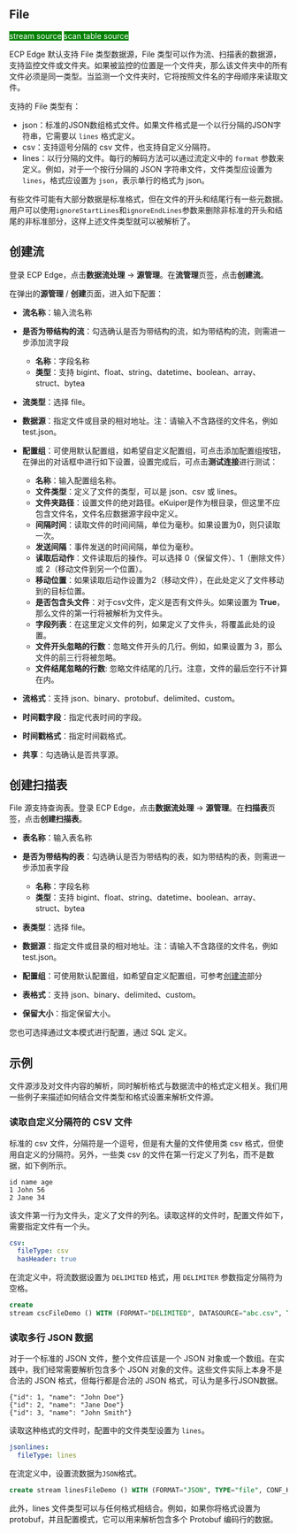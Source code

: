 ## File

<span style="background:green;color:white;">stream source</span>      <span style="background:green;color:white">scan table source</span>

ECP Edge 默认支持 File 类型数据源，File 类型可以作为流、扫描表的数据源，支持监控文件或文件夹。如果被监控的位置是一个文件夹，那么该文件夹中的所有文件必须是同一类型。当监测一个文件夹时，它将按照文件名的字母顺序来读取文件。

支持的 File 类型有：

- json：标准的JSON数组格式文件。如果文件格式是一个以行分隔的JSON字符串，它需要以 `lines` 格式定义。
- csv：支持逗号分隔的 csv 文件，也支持自定义分隔符。
- lines：以行分隔的文件。每行的解码方法可以通过流定义中的 `format` 参数来定义。例如，对于一个按行分隔的 JSON 字符串文件，文件类型应设置为 `lines`，格式应设置为 `json`，表示单行的格式为 json。

有些文件可能有大部分数据是标准格式，但在文件的开头和结尾行有一些元数据。用户可以使用`ignoreStartLines`和`ignoreEndLines`参数来删除非标准的开头和结尾的非标准部分，这样上述文件类型就可以被解析了。

## 创建流

登录 ECP Edge，点击**数据流处理** -> **源管理**。在**流管理**页签，点击**创建流**。

在弹出的**源管理** / **创建**页面，进入如下配置：

- **流名称**：输入流名称
- **是否为带结构的流**：勾选确认是否为带结构的流，如为带结构的流，则需进一步添加流字段
  - **名称**：字段名称
  - **类型**：支持 bigint、float、string、datetime、boolean、array、struct、bytea
- **流类型**：选择 file。
- **数据源**：指定文件或目录的相对地址。注：请输入不含路径的文件名，例如 test.json。
- **配置组**：可使用默认配置组，如希望自定义配置组，可点击添加配置组按钮，在弹出的对话框中进行如下设置，设置完成后，可点击**测试连接**进行测试：
  - **名称**：输入配置组名称。
  - **文件类型**：定义了文件的类型，可以是 json、csv 或 lines。
  - **文件夹路径**：设置文件的绝对路径。eKuiper是作为根目录，但这里不应包含文件名，文件名应数据源字段中定义。
  - **间隔时间**：读取文件的时间间隔，单位为毫秒。如果设置为0，则只读取一次。
  - **发送间隔**：事件发送的时间间隔，单位为毫秒。
  - **读取后动作**：文件读取后的操作。可以选择 0（保留文件）、1（删除文件）或 2（移动文件到另一个位置）。
  - **移动位置**：如果读取后动作设置为2（移动文件），在此处定义了文件移动到的目标位置。
  - **是否包含头文件**：对于csv文件，定义是否有文件头。如果设置为 **True**，那么文件的第一行将被解析为文件头。
  - **字段列表**：在这里定义文件的列，如果定义了文件头，将覆盖此处的设置。
  - **文件开头忽略的行数**：忽略文件开头的几行。例如，如果设置为 3，那么文件的前三行将被忽略。
  - **文件结尾忽略的行数**: 忽略文件结尾的几行。注意，文件的最后空行不计算在内。

- **流格式**：支持 json、binary、protobuf、delimited、custom。
- **时间戳字段**：指定代表时间的字段。
- **时间戳格式**：指定时间戳格式。
- **共享**：勾选确认是否共享源。

## 创建扫描表

File 源支持查询表。登录 ECP Edge，点击**数据流处理** -> **源管理**。在**扫描表**页签，点击**创建扫描表**。

- **表名称**：输入表名称
- **是否为带结构的表**：勾选确认是否为带结构的表，如为带结构的表，则需进一步添加表字段
  - **名称**：字段名称
  - **类型**：支持 bigint、float、string、datetime、boolean、array、struct、bytea
- **表类型**：选择 file。
- **数据源**：指定文件或目录的相对地址。注：请输入不含路径的文件名，例如 test.json。
- **配置组**：可使用默认配置组，如希望自定义配置组，可参考[创建流](#创建流)部分

- **表格式**：支持 json、binary、delimited、custom。
- **保留大小**：指定保留大小。

您也可选择通过文本模式进行配置，通过 SQL 定义。

## 示例

文件源涉及对文件内容的解析，同时解析格式与数据流中的格式定义相关。我们用一些例子来描述如何结合文件类型和格式设置来解析文件源。

### 读取自定义分隔符的 CSV 文件

标准的 csv 文件，分隔符是一个逗号，但是有大量的文件使用类 csv 格式，但使用自定义的分隔符。另外，一些类 csv 的文件在第一行定义了列名，而不是数据，如下例所示。

```csv
id name age
1 John 56
2 Jane 34
```

该文件第一行为文件头，定义了文件的列名。读取这样的文件时，配置文件如下，需要指定文件有一个头。

```yaml
csv:
  fileType: csv
  hasHeader: true
```

在流定义中，将流数据设置为 `DELIMITED` 格式，用 `DELIMITER` 参数指定分隔符为空格。

```SQL
create
stream cscFileDemo () WITH (FORMAT="DELIMITED", DATASOURCE="abc.csv", TYPE="file", DELIMITER=" ", CONF_KEY="csv"
```

### 读取多行 JSON 数据

对于一个标准的 JSON 文件，整个文件应该是一个 JSON 对象或一个数组。在实践中，我们经常需要解析包含多个 JSON 对象的文件。这些文件实际上本身不是合法的 JSON 格式，但每行都是合法的 JSON 格式，可认为是多行JSON数据。

```text
{"id": 1, "name": "John Doe"}
{"id": 2, "name": "Jane Doe"}
{"id": 3, "name": "John Smith"}
```

读取这种格式的文件时，配置中的文件类型设置为 `lines`。

```yaml
jsonlines:
  fileType: lines
```

在流定义中，设置流数据为`JSON`格式。

```SQL
create stream linesFileDemo () WITH (FORMAT="JSON", TYPE="file", CONF_KEY="jsonlines"
```

此外，lines 文件类型可以与任何格式相结合。例如，如果你将格式设置为 protobuf，并且配置模式，它可以用来解析包含多个 Protobuf 编码行的数据。